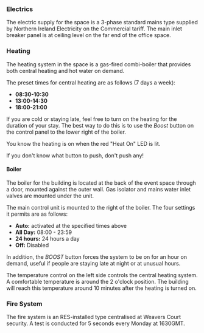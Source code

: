 ### Electrics

The electric supply for the space is a 3-phase standard mains type supplied by Northern Ireland Electricity on the Commercial tariff. The main inlet breaker panel is at ceiling level on the far end of the office space.

### Heating

The heating system in the space is a gas-fired combi-boiler that provides both central heating and hot water on demand.

The preset times for central heating are as follows (7 days a week):

-   **08:30-10:30**
-   **13:00-14:30**
-   **18:00-21:00**

If you are cold or staying late, feel free to turn on the heating for the duration of your stay. The best way to do this is to use the *Boost* button on the control panel to the lower right of the boiler.

You know the heating is on when the red "Heat On" LED is lit.

If you don't know what button to push, don't push any!

#### Boiler

The boiler for the building is located at the back of the event space through a door, mounted against the outer wall. Gas isolator and mains water inlet valves are mounted under the unit.

The main control unit is mounted to the right of the boiler. The four settings it permits are as follows:

-   **Auto:** activated at the specified times above
-   **All Day:** 08:00 - 23:59
-   **24 hours:** 24 hours a day
-   **Off:** Disabled

In addition, the *BOOST* button forces the system to be on for an hour on demand, useful if people are staying late at night or at unusual hours.

The temperature control on the left side controls the central heating system. A comfortable temperature is around the 2 o'clock position. The building will reach this temperature around 10 minutes after the heating is turned on.

### Fire System

The fire system is an RES-installed type centralised at Weavers Court security. A test is conducted for 5 seconds every Monday at 1630GMT.
